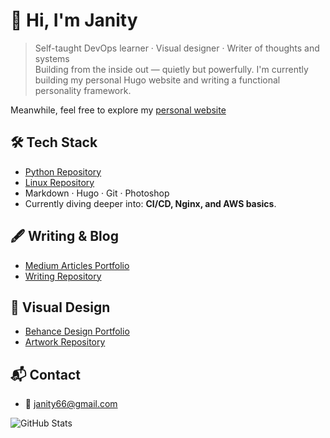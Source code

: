 # 👋 Hi, I'm Janity

> Self-taught DevOps learner · Visual designer · Writer of thoughts and systems  
> Building from the inside out — quietly but powerfully.
> I'm currently building my personal Hugo website and writing a functional personality framework.

Meanwhile, feel free to explore my [personal website](https://janity-hub.github.io/personal-website/)

## 🛠️ Tech Stack

- [Python Repository](https://github.com/Janity-hub/linux-project)
- [Linux Repository](https://github.com/Janity-hub/python-projects)
- Markdown · Hugo · Git · Photoshop
- Currently diving deeper into: **CI/CD, Nginx, and AWS basics**.

## 🖋️ Writing & Blog

- [Medium Articles Portfolio](https://medium.com/@tinejane68)
- [Writing Repository](https://github.com/Janity-hub/writing-portfolio)

## 🎨 Visual Design

- [Behance Design Portfolio](https://www.behance.net/janity)
- [Artwork Repository](https://github.com/Janity-hub/design-portfolio)

## 📬 Contact
- 📧 janity66@gmail.com

![GitHub Stats](https://github-readme-stats.vercel.app/api?username=janity-hub&show_icons=true&theme=default) 
